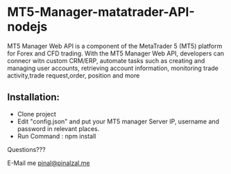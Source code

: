 # MT5-Manager-matatrader-API-nodejs

MT5 Manager Web API is a component of the MetaTrader 5 (MT5) platform for Forex and CFD trading.  With the MT5 Manager Web API, developers can connecr witn custom CRM/ERP, automate tasks such as creating and managing user accounts, retrieving account information, monitoring trade activity,trade request,order, position and more



## Installation: 

 - Clone project
 - Edit "config.json" and put your MT5 manager Server IP, username and password in relevant places. 
 - Run Command : npm install
  
Questions???

E-Mail me pinal@pinalzal.me
